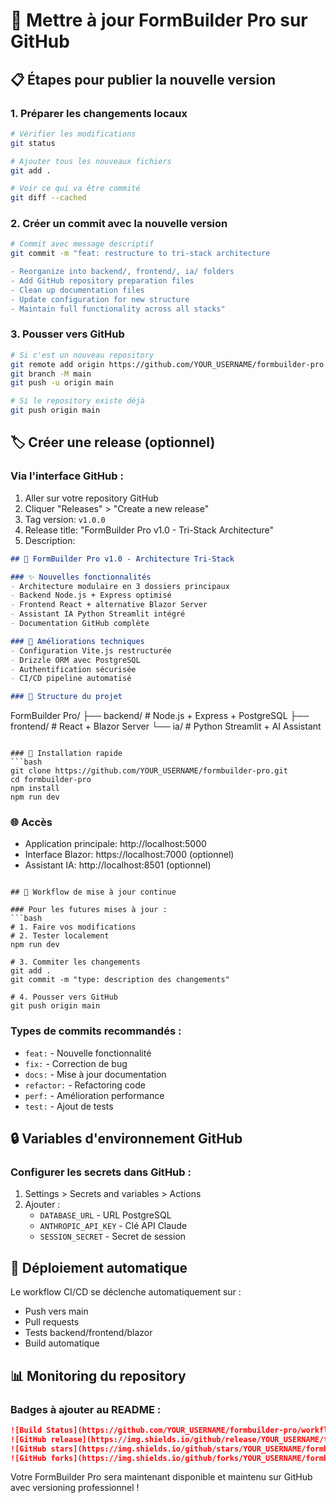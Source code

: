 # 🔄 Mettre à jour FormBuilder Pro sur GitHub

## 📋 Étapes pour publier la nouvelle version

### 1. Préparer les changements locaux
```bash
# Vérifier les modifications
git status

# Ajouter tous les nouveaux fichiers
git add .

# Voir ce qui va être commité
git diff --cached
```

### 2. Créer un commit avec la nouvelle version
```bash
# Commit avec message descriptif
git commit -m "feat: restructure to tri-stack architecture

- Reorganize into backend/, frontend/, ia/ folders
- Add GitHub repository preparation files
- Clean up documentation files
- Update configuration for new structure
- Maintain full functionality across all stacks"
```

### 3. Pousser vers GitHub
```bash
# Si c'est un nouveau repository
git remote add origin https://github.com/YOUR_USERNAME/formbuilder-pro.git
git branch -M main
git push -u origin main

# Si le repository existe déjà
git push origin main
```

## 🏷️ Créer une release (optionnel)

### Via l'interface GitHub :
1. Aller sur votre repository GitHub
2. Cliquer "Releases" > "Create a new release"
3. Tag version: `v1.0.0`
4. Release title: "FormBuilder Pro v1.0 - Tri-Stack Architecture"
5. Description:
```markdown
## 🚀 FormBuilder Pro v1.0 - Architecture Tri-Stack

### ✨ Nouvelles fonctionnalités
- Architecture modulaire en 3 dossiers principaux
- Backend Node.js + Express optimisé
- Frontend React + alternative Blazor Server
- Assistant IA Python Streamlit intégré
- Documentation GitHub complète

### 🔧 Améliorations techniques
- Configuration Vite.js restructurée
- Drizzle ORM avec PostgreSQL
- Authentification sécurisée
- CI/CD pipeline automatisé

### 📁 Structure du projet
```
FormBuilder Pro/
├── backend/     # Node.js + Express + PostgreSQL
├── frontend/    # React + Blazor Server
└── ia/         # Python Streamlit + AI Assistant
```

### 🎯 Installation rapide
```bash
git clone https://github.com/YOUR_USERNAME/formbuilder-pro.git
cd formbuilder-pro
npm install
npm run dev
```

### 🌐 Accès
- Application principale: http://localhost:5000
- Interface Blazor: https://localhost:7000 (optionnel)
- Assistant IA: http://localhost:8501 (optionnel)
```

## 🔄 Workflow de mise à jour continue

### Pour les futures mises à jour :
```bash
# 1. Faire vos modifications
# 2. Tester localement
npm run dev

# 3. Commiter les changements
git add .
git commit -m "type: description des changements"

# 4. Pousser vers GitHub
git push origin main
```

### Types de commits recommandés :
- `feat:` - Nouvelle fonctionnalité
- `fix:` - Correction de bug
- `docs:` - Mise à jour documentation
- `refactor:` - Refactoring code
- `perf:` - Amélioration performance
- `test:` - Ajout de tests

## 🔒 Variables d'environnement GitHub

### Configurer les secrets dans GitHub :
1. Settings > Secrets and variables > Actions
2. Ajouter :
   - `DATABASE_URL` - URL PostgreSQL
   - `ANTHROPIC_API_KEY` - Clé API Claude
   - `SESSION_SECRET` - Secret de session

## 🚀 Déploiement automatique

Le workflow CI/CD se déclenche automatiquement sur :
- Push vers main
- Pull requests
- Tests backend/frontend/blazor
- Build automatique

## 📊 Monitoring du repository

### Badges à ajouter au README :
```markdown
![Build Status](https://github.com/YOUR_USERNAME/formbuilder-pro/workflows/CI%2FCD%20Pipeline/badge.svg)
![GitHub release](https://img.shields.io/github/release/YOUR_USERNAME/formbuilder-pro.svg)
![GitHub stars](https://img.shields.io/github/stars/YOUR_USERNAME/formbuilder-pro.svg)
![GitHub forks](https://img.shields.io/github/forks/YOUR_USERNAME/formbuilder-pro.svg)
```

Votre FormBuilder Pro sera maintenant disponible et maintenu sur GitHub avec versioning professionnel !